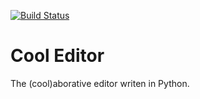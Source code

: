 [![Build Status](https://travis-ci.org/rafaelhenrique/cool_editor.svg?branch=master)](https://travis-ci.org/rafaelhenrique/cool_editor)

# Cool Editor

The (cool)aborative editor writen in Python.


